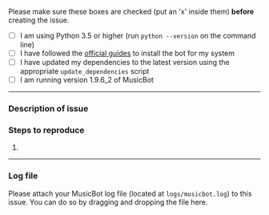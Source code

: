 Please make sure these boxes are checked (put an 'x' inside them) **before** creating the issue.

- [ ] I am using Python 3.5 or higher (run `python --version` on the command line)
- [ ] I have followed the [official guides](https://github.com/Just-Some-Bots/MusicBot/wiki) to install the bot for my system
- [ ] I have updated my dependencies to the latest version using the appropriate `update_dependencies` script
- [ ] I am running version 1.9.6_2 of MusicBot

----

### Description of issue



### Steps to reproduce

1. 

----

### Log file
Please attach your MusicBot log file (located at `logs/musicbot.log`) to this issue. You can do so by dragging and dropping the file here.


